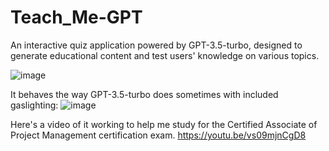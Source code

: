 # Teach_Me-GPT
An interactive quiz application powered by GPT-3.5-turbo, designed to generate educational content and test users' knowledge on various topics.

![image](https://user-images.githubusercontent.com/119360121/235527946-d8635298-46b3-412e-93aa-494f8fa10395.png)

It behaves the way GPT-3.5-turbo does sometimes with included gaslighting: 
![image](https://user-images.githubusercontent.com/119360121/235530854-06b4f195-5072-41fc-b74f-ac95930171d4.png)

Here's a video of it working to help me study for the Certified Associate of Project Management certification exam. 
https://youtu.be/vs09mjnCgD8
